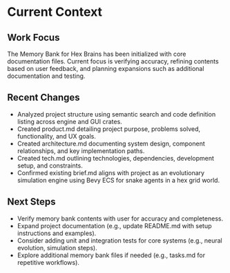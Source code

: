 # Current Context

## Work Focus
The Memory Bank for Hex Brains has been initialized with core documentation files. Current focus is verifying accuracy, refining contents based on user feedback, and planning expansions such as additional documentation and testing.

## Recent Changes
- Analyzed project structure using semantic search and code definition listing across engine and GUI crates.
- Created product.md detailing project purpose, problems solved, functionality, and UX goals.
- Created architecture.md documenting system design, component relationships, and key implementation paths.
- Created tech.md outlining technologies, dependencies, development setup, and constraints.
- Confirmed existing brief.md aligns with project as an evolutionary simulation engine using Bevy ECS for snake agents in a hex grid world.

## Next Steps
- Verify memory bank contents with user for accuracy and completeness.
- Expand project documentation (e.g., update README.md with setup instructions and examples).
- Consider adding unit and integration tests for core systems (e.g., neural evolution, simulation steps).
- Explore additional memory bank files if needed (e.g., tasks.md for repetitive workflows).